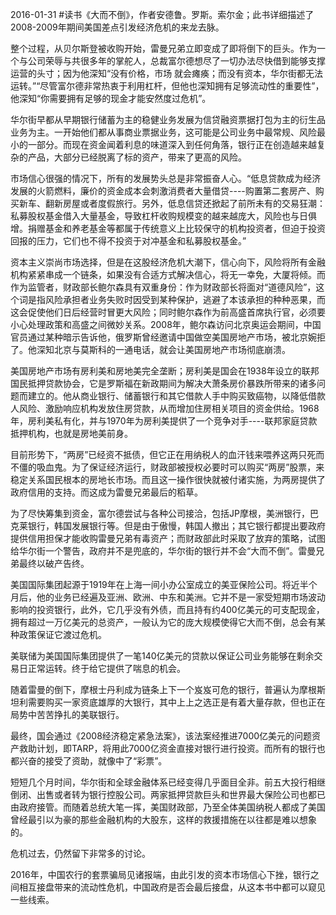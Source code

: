 2016-01-31
#读书《大而不倒》，作者安德鲁。罗斯。索尔金；此书详细描述了2008-2009年期间美国差点引发经济危机的来龙去脉。

整个过程，从贝尔斯登被收购开始，雷曼兄弟立即变成了即将倒下的巨头。作为一个与公司荣辱与共很多年的掌舵人，总裁富尔德​想尽了一切办法尽快借到能够支撑运营的头寸；因为他深知“没有价格，市场 就会瘫痪；而没有资本，华尔街都无法运转。”“尽管富尔德非常热衷于利用杠杆，但他也深知拥有足够流动性的重要性”，他深知“你需要拥有足够的现金才能安然度过危机”。

华尔街早都从早期银行储蓄为主的稳健业务发展为信贷融资票据打包为主的衍生品业务为主。一开始他们都从事商业票据业务，这可能是公司业务中最常规、风险最小的一部分。而现在资金闻着利息的味道深入到任何角落，银行正在创造越来越复杂的产品，大部分已经脱离了标的资产，带来了更高的风险。

市场信心很强的情况下，所有的发展势头总是非常振奋人心。“低息贷款成为经济发展的火箭燃料，廉价的资金成本会刺激消费者大量借贷----购置第二套房产、购买新车、翻新房屋或者度假旅行。另外，低息信贷还掀起了前所未有的交易狂潮：私募股权基金借入大量基金，导致杠杆收购规模变的越来越庞大，风险也与日俱增。捐赠基金和养老基金等都属于传统意义上比较保守的机构投资者，但迫于投资回报的压力，它们也不得不投资于对冲基金和私募股权基金。”

资本主义崇尚市场选择，但是在这股经济危机大潮下，信心向下，风险将所有金融机构紧紧串成一个链条，如果没有合适方式解决信心，将无一幸免，大厦将倾。而作为监管者，财政部长鲍尔森具有双重身份：作为财政部长将面对“道德风险”，这个词是指风险承担者业务失败时因受到某种保护，逃避了本该承担的种种恶果，而这会促使他们日后经营时冒更大风险；同时鲍尔森作为前高盛首席执行官，必须要小心处理政策和高盛之间微妙关系。2008年，鲍尔森访问​​北京奥运会期间，中国官员通过某种暗示告诉他，俄罗斯曾经邀请中国做空美国房地产市场，被北京婉拒了。他深知北京与莫斯科的一通电话，就会让美国房地产市场彻底崩溃。

美国房地产市场有房利美和房地美完全垄断；房利美是国会在1938年设立的联邦国民抵押贷款协会，它是罗斯福在新政期间为解决大萧条房价暴跌所带来的诸多问题而建立的。他从商业银行、储蓄银行和其它借款人手中购买致癌物，以降低借款人风险、激励响应机构发放住房贷款，从而增加住房相关项目的资金供给。1968年，房利美私有化，并与1970年为房利美提供了一个竞争对手----联邦家庭贷款抵押机构，也就是房地美前身。

目前形势下，“两房”已经资不抵债，但它正在用纳税人的血汗钱来喂养这两只死而不僵的吸血鬼。为了保证经济运行，财政部被授权必要时可以购买“两房”股票，来稳定关系国民根本的房地长市场。而且这一操作很快就被付诸实施，为两房提供了政府信用的支持。而这成为雷曼兄弟最后的稻草。

为了尽快筹集到资金，富尔德尝试与各种公司接洽，包括JP摩根，美洲银行，巴克莱银行，韩国发展银行等。但是由于傲慢，韩国人撤出；其它银行都提出要政府提供信用担保才能收购雷曼兄弟有毒资产；而财政部此时采取了放弃的策略，试图给华尔街一个警告，政府并不是兜底的，华尔街的银行并不会“大而不倒”。雷曼兄弟最终以破产告终。​

美国国际集团起源于1919年在上海一间小办公室成立的美亚保险公司。将近半个月后，他的业务已经遍及亚洲、欧洲、中东和美洲。它并不是一家受短期市场波动影响的投资银行，此外，它几乎没有外债，而且持有约400亿美元的可支配现金，拥有超过一万亿美元的总资产，一般认为它的庞大规模使得它大而不倒，总会有某种政策保证它渡过危机。​

美联储为美国国际集团提供了一笔140亿美元的贷款以保证公司业务能够在剩余交易日正常运转。终于给它提供了喘息的机会。

随着雷曼的倒下，摩根士丹利成为链条上下一个岌岌可危的银行，普遍认为摩根斯坦利需要购买一家资底雄厚的大银行，其中上上之选正是有着大量存款，但也正在局势中苦苦挣扎的美联银行。

最终，国会通过《2008经济稳定紧急法案》，该法案经推进7000亿美元的问题资产救助计划，即TARP，将用此7000亿资金直接对银行进行投资。而所有的银行也都兴奋的接受了资助，就像中了“彩票”。

短短几个月时间，华尔街和全球金融体系已经变得几乎面目全非。前五大投行相继倒闭、出售或者转为银行控股公司。两家抵押贷款巨头和世界最大保险公司也都已由政府接管。而随着总统大笔一挥，美国财政部，乃至全体美国纳税人都成了美国曾经最引以为豪的那些金融机构的大股东，这样的救援措施在以往都是难以想象的。

危机过去，仍然留下非常多的讨论。

2016年，中国农行的套票骗局见诸报端，由此引发的资本市场信心下挫，​银行之间相互接盘带来的流动性危机，中国政府是否会最后接盘，从这本书中都可以窥见一些线索。

